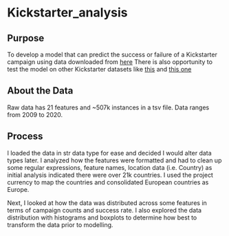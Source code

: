 # Kickstarter_analysis

## Purpose
To develop a model that can predict the success or failure of a Kickstarter campaign using data downloaded from [here](https://www.icpsr.umich.edu/web/NADAC/studies/38050)
There is also opportunity to test the model on other Kickstarter datasets like [this](https://www.kaggle.com/datasets/sripaadsrinivasan/kickstarter-campaigns-dataset) and [this one](https://www.kaggle.com/datasets/kemical/kickstarter-projects)

## About the Data
Raw data has 21 features and ~507k instances in a tsv file. Data ranges from 2009 to 2020.

## Process
I loaded the data in str data type for ease and decided I would alter data types later. I analyzed how the features were formatted and had to clean up some regular expressions, feature names, location data (i.e. Country) as initial analysis indicated there were over 21k countries. I used the project currency to map the countries and consolidated European countries as Europe. 

Next, I looked at how the data was distributed across some features in terms of campaign counts and success rate. I also explored the data distribution with histograms and boxplots to determine how best to transform the data prior to modelling. 

